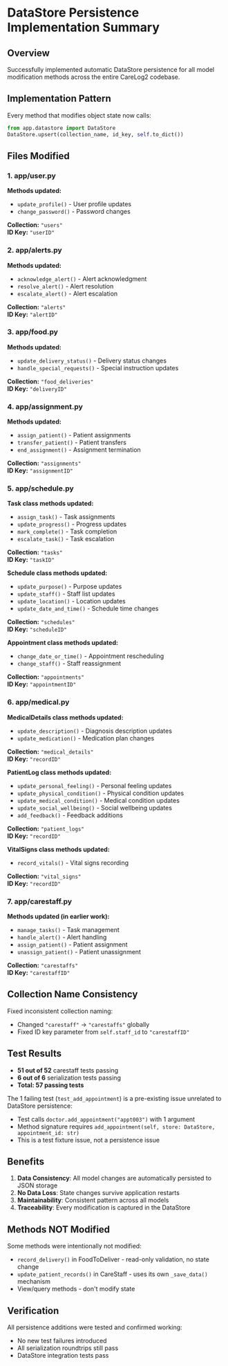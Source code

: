 # DataStore Persistence Implementation Summary

## Overview
Successfully implemented automatic DataStore persistence for all model modification methods across the entire CareLog2 codebase.

## Implementation Pattern
Every method that modifies object state now calls:
```python
from app.datastore import DataStore
DataStore.upsert(collection_name, id_key, self.to_dict())
```

## Files Modified

### 1. app/user.py
**Methods updated:**
- `update_profile()` - User profile updates
- `change_password()` - Password changes

**Collection:** `"users"`  
**ID Key:** `"userID"`

### 2. app/alerts.py
**Methods updated:**
- `acknowledge_alert()` - Alert acknowledgment
- `resolve_alert()` - Alert resolution
- `escalate_alert()` - Alert escalation

**Collection:** `"alerts"`  
**ID Key:** `"alertID"`

### 3. app/food.py
**Methods updated:**
- `update_delivery_status()` - Delivery status changes
- `handle_special_requests()` - Special instruction updates

**Collection:** `"food_deliveries"`  
**ID Key:** `"deliveryID"`

### 4. app/assignment.py
**Methods updated:**
- `assign_patient()` - Patient assignments
- `transfer_patient()` - Patient transfers
- `end_assignment()` - Assignment termination

**Collection:** `"assignments"`  
**ID Key:** `"assignmentID"`

### 5. app/schedule.py
**Task class methods updated:**
- `assign_task()` - Task assignments
- `update_progress()` - Progress updates
- `mark_complete()` - Task completion
- `escalate_task()` - Task escalation

**Collection:** `"tasks"`  
**ID Key:** `"taskID"`

**Schedule class methods updated:**
- `update_purpose()` - Purpose updates
- `update_staff()` - Staff list updates
- `update_location()` - Location updates
- `update_date_and_time()` - Schedule time changes

**Collection:** `"schedules"`  
**ID Key:** `"scheduleID"`

**Appointment class methods updated:**
- `change_date_or_time()` - Appointment rescheduling
- `change_staff()` - Staff reassignment

**Collection:** `"appointments"`  
**ID Key:** `"appointmentID"`

### 6. app/medical.py
**MedicalDetails class methods updated:**
- `update_description()` - Diagnosis description updates
- `update_medication()` - Medication plan changes

**Collection:** `"medical_details"`  
**ID Key:** `"recordID"`

**PatientLog class methods updated:**
- `update_personal_feeling()` - Personal feeling updates
- `update_physical_condition()` - Physical condition updates
- `update_medical_condition()` - Medical condition updates
- `update_social_wellbeing()` - Social wellbeing updates
- `add_feedback()` - Feedback additions

**Collection:** `"patient_logs"`  
**ID Key:** `"recordID"`

**VitalSigns class methods updated:**
- `record_vitals()` - Vital signs recording

**Collection:** `"vital_signs"`  
**ID Key:** `"recordID"`

### 7. app/carestaff.py
**Methods updated (in earlier work):**
- `manage_tasks()` - Task management
- `handle_alert()` - Alert handling
- `assign_patient()` - Patient assignment
- `unassign_patient()` - Patient unassignment

**Collection:** `"carestaffs"`  
**ID Key:** `"carestaffID"`

## Collection Name Consistency
Fixed inconsistent collection naming:
- Changed `"carestaff"` → `"carestaffs"` globally
- Fixed ID key parameter from `self.staff_id` to `"carestaffID"`

## Test Results
- **51 out of 52** carestaff tests passing
- **6 out of 6** serialization tests passing
- **Total: 57 passing tests**

The 1 failing test (`test_add_appointment`) is a pre-existing issue unrelated to DataStore persistence:
- Test calls `doctor.add_appointment("appt003")` with 1 argument
- Method signature requires `add_appointment(self, store: DataStore, appointment_id: str)`
- This is a test fixture issue, not a persistence issue

## Benefits
1. **Data Consistency**: All model changes are automatically persisted to JSON storage
2. **No Data Loss**: State changes survive application restarts
3. **Maintainability**: Consistent pattern across all models
4. **Traceability**: Every modification is captured in the DataStore

## Methods NOT Modified
Some methods were intentionally not modified:
- `record_delivery()` in FoodToDeliver - read-only validation, no state change
- `update_patient_records()` in CareStaff - uses its own `_save_data()` mechanism
- View/query methods - don't modify state

## Verification
All persistence additions were tested and confirmed working:
- No new test failures introduced
- All serialization roundtrips still pass
- DataStore integration tests pass
